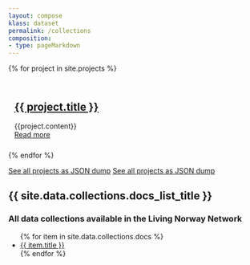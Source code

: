 ```yaml
---
layout: compose
klass: dataset
permalink: /collections
composition:
- type: pageMarkdown
---
```




{% for project in site.projects %}
<article class="card" style="margin-bottom: 12px; padding: 12px;">
  <a href="{{project.url}}">
    <h1>{{ project.title }}</h1>
  </a>
  <div>
  {{project.content}}
  </div>
  <a href="{{project.url}}" class="button">Read more</a>
</article>
{% endfor %}

<a href="/collections.json" class="button is-primary">See all projects as JSON dump</a>
<a href="/projects.json" class="button is-primary">See all projects as JSON dump</a>

<h2>{{ site.data.collections.docs_list_title }}</h2>
<h3> All data collections available in the Living Norway Network </h3>
<ul>
   {% for item in site.data.collections.docs %}
      <li><a href="{{ item.url | relative_url }}">{{ item.title }}</a></li>
   {% endfor %}
</ul>

